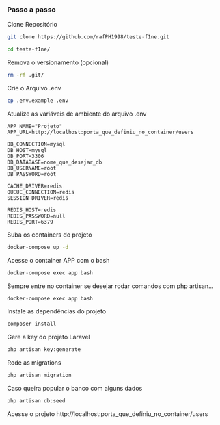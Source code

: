 


### Passo a passo
Clone Repositório
```sh
git clone https://github.com/rafPH1998/teste-f1ne.git
```
```sh
cd teste-f1ne/
```

Remova o versionamento (opcional)
```sh
rm -rf .git/
```


Crie o Arquivo .env
```sh
cp .env.example .env
```


Atualize as variáveis de ambiente do arquivo .env
```dosini
APP_NAME="Projeto"
APP_URL=http://localhost:porta_que_definiu_no_container/users

DB_CONNECTION=mysql
DB_HOST=mysql
DB_PORT=3306
DB_DATABASE=nome_que_desejar_db
DB_USERNAME=root
DB_PASSWORD=root

CACHE_DRIVER=redis
QUEUE_CONNECTION=redis
SESSION_DRIVER=redis

REDIS_HOST=redis
REDIS_PASSWORD=null
REDIS_PORT=6379
```


Suba os containers do projeto
```sh
docker-compose up -d
```


Acesse o container APP com o bash
```sh
docker-compose exec app bash
```

Sempre entre no container se desejar rodar comandos com php artisan...
```sh
docker-compose exec app bash
```

Instale as dependências do projeto
```sh
composer install
```

Gere a key do projeto Laravel
```sh
php artisan key:generate
```

Rode as migrations
```sh
php artisan migration
```

Caso queira popular o banco com alguns dados
```sh
php artisan db:seed
```

Acesse o projeto
http://localhost:porta_que_definiu_no_container/users
